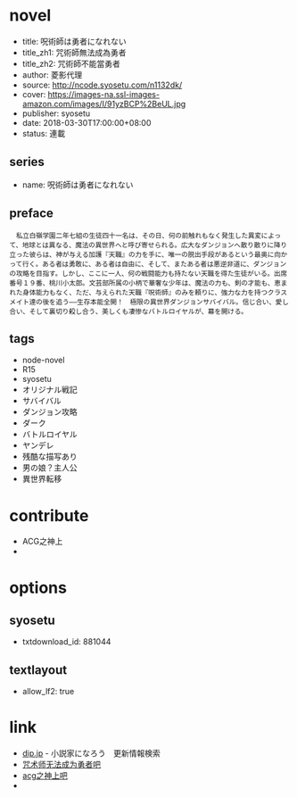 # novel

- title: 呪術師は勇者になれない
- title_zh1: 咒術師無法成為勇者
- title_zh2: 咒術師不能當勇者
- author: 菱影代理
- source: http://ncode.syosetu.com/n1132dk/
- cover: https://images-na.ssl-images-amazon.com/images/I/91yzBCP%2BeUL.jpg
- publisher: syosetu
- date: 2018-03-30T17:00:00+08:00
- status: 連載

## series

- name: 呪術師は勇者になれない

## preface


```
　私立白嶺学園二年七組の生徒四十一名は、その日、何の前触れもなく発生した異変によって、地球とは異なる、魔法の異世界へと呼び寄せられる。広大なダンジョンへ散り散りに降り立った彼らは、神が与える加護『天職』の力を手に、唯一の脱出手段があるという最奥に向かって行く。ある者は勇敢に、ある者は自由に、そして、またある者は悪逆非道に、ダンジョンの攻略を目指す。しかし、ここに一人、何の戦闘能力も持たない天職を得た生徒がいる。出席番号１９番、桃川小太郎。文芸部所属の小柄で華奢な少年は、魔法の力も、剣の才能も、恵まれた身体能力もなく、ただ、与えられた天職『呪術師』のみを頼りに、強力な力を持つクラスメイト達の後を追う――生存本能全開！　極限の異世界ダンジョンサバイバル。信じ合い、愛し合い、そして裏切り殺し合う、美しくも凄惨なバトルロイヤルが、幕を開ける。
```

## tags

- node-novel
- R15
- syosetu
- オリジナル戦記
- サバイバル
- ダンジョン攻略
- ダーク
- バトルロイヤル
- ヤンデレ
- 残酷な描写あり
- 男の娘？主人公
- 異世界転移

# contribute

- ACG之神上
- 

# options

## syosetu

- txtdownload_id: 881044

## textlayout

- allow_lf2: true

# link

- [dip.jp](https://narou.dip.jp/search.php?text=n1132dk&novel=all&genre=all&new_genre=all&length=0&down=0&up=100) - 小説家になろう　更新情報検索
- [咒术师无法成为勇者吧](https://tieba.baidu.com/f?kw=%E5%92%92%E6%9C%AF%E5%B8%88%E6%97%A0%E6%B3%95%E6%88%90%E4%B8%BA%E5%8B%87%E8%80%85&ie=utf-8 "咒术师无法成为勇者")
- [acg之神上吧](https://tieba.baidu.com/f?kw=acg%E4%B9%8B%E7%A5%9E%E4%B8%8A&ie=utf-8 "")
- 


